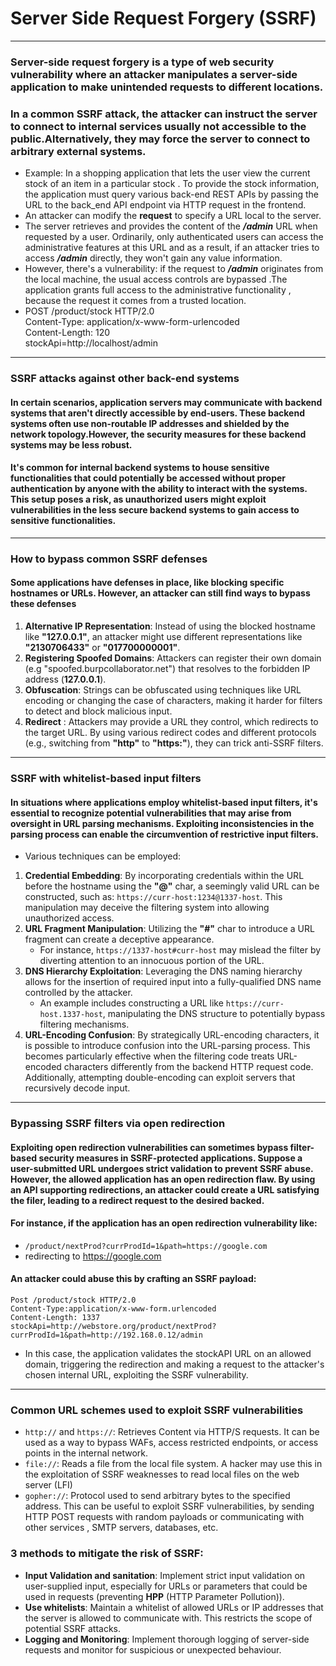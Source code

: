 # Server Side Request Forgery (SSRF)
***
### Server-side request forgery is a type of web security vulnerability where an attacker manipulates a server-side application to make unintended requests to different locations.
### In a common SSRF attack, the attacker can instruct the server to connect to internal services usually not accessible to the public.Alternatively, they may force the server to connect to arbitrary external systems.
* Example: In a shopping application that lets the user view the current stock of an item in a particular stock . To provide the stock information, the application must query various back-end REST APIs by passing the URL to the back_end API endpoint via HTTP request in the frontend.
* An attacker can modify the **request** to specify a URL local to the server.
* The server retrieves and provides the content of the ***/admin*** URL when requested by a user. Ordinarily, only authenticated users can access the administrative features at this URL and as a result, if an attacker tries to access ***/admin*** directly, they won't gain any value information.
* However, there's a vulnerability: if the request to ***/admin*** originates from the local machine, the usual access controls are bypassed .The application grants full access to the administrative functionality , because the request it comes from a trusted location.
* POST /product/stock HTTP/2.0 \
Content-Type: application/x-www-form-urlencoded \
Content-Length: 120 \
stockApi=http://localhost/admin
***
### SSRF attacks against other back-end systems
#### In certain scenarios, application servers may communicate with backend systems that aren't directly accessible by end-users. These backend systems often use non-routable IP addresses and shielded by the network topology.However, the security measures for these backend systems may be less robust.
#### It's common for internal backend systems to house sensitive functionalities that could potentially be accessed without proper authentication by anyone with the ability to interact with the systems. This setup poses a risk, as unauthorized users might exploit vulnerabilities in the less secure backend systems to gain access to sensitive functionalities.
***
### How to bypass common SSRF defenses
#### Some applications have defenses in place, like blocking specific hostnames or URLs. However, an attacker can still find ways to bypass these defenses
1. **Alternative IP Representation**: Instead of using the blocked hostname like **"127.0.0.1"**, an attacker might use different representations like **"2130706433"** or **"017700000001"**.
2. **Registering Spoofed Domains**: Attackers can register their own domain (e.g "spoofed.burpcollaborator.net") that resolves to the forbidden IP address (**127.0.0.1**).
3. **Obfuscation**: Strings can be obfuscated using techniques like URL encoding or changing the case of characters, making it harder for filters to detect and block malicious input.
4. **Redirect** : Attackers may provide a URL they control, which redirects to the target URL. By using various redirect codes and different protocols (e.g., switching from **"http"** to **"https:"**), they can trick anti-SSRF filters.
***
### SSRF with whitelist-based input filters
#### In situations where applications employ whitelist-based input filters, it's essential to recognize potential vulnerabilities that may arise from oversight in URL parsing mechanisms. Exploiting inconsistencies in the parsing process can enable the circumvention of restrictive input filters.
* Various techniques can be employed:
1. **Credential Embedding**: By incorporating credentials within the URL before the hostname using the **"@"** char, a seemingly valid URL can be constructed, such as: `https://curr-host:1234@1337-host`. This manipulation may deceive the filtering system into allowing unauthorized access.
2. **URL Fragment Manipulation**: Utilizing the **"#"** char to introduce a URL fragment can create a deceptive appearance.
   * For instance, `https://1337-host#curr-host` may mislead the filter by diverting attention to an innocuous portion of the URL.
3. **DNS Hierarchy Exploitation**: Leveraging the DNS naming hierarchy allows for the insertion of required input into a fully-qualified DNS name controlled by the attacker.
   * An example includes constructing a URL like `https://curr-host.1337-host`, manipulating the DNS structure to potentially bypass filtering mechanisms.
4. **URL-Encoding Confusion**: By strategically URL-encoding characters, it is possible to introduce confusion into the URL-parsing process. This becomes particularly effective when the filtering code treats URL-encoded characters differently from the backend HTTP request code. Additionally, attempting double-encoding can exploit servers that recursively decode input. 
***
### Bypassing SSRF filters via open redirection
#### Exploiting open redirection vulnerabilities can sometimes bypass filter-based security measures in SSRF-protected applications. Suppose a user-submitted URL undergoes strict validation to prevent SSRF abuse. However, the allowed application has an open redirection flaw. By using an API supporting redirections, an attacker could create a URL satisfying the filer, leading to a redirect request to the desired backed.
#### For instance, if the application has an open redirection vulnerability like:
* `/product/nextProd?currProdId=1&path=https://google.com`
* redirecting to https://google.com
#### An attacker could abuse this by crafting an SSRF payload:
`Post /product/stock HTTP/2.0 ` \
` Content-Type:application/x-www-form.urlencoded ` \
`Content-Length: 1337` \
`stockApi=http://webstore.org/product/nextProd?currProdId=1&path=http://192.168.0.12/admin`
* In this case, the application validates the stockAPI URL on an allowed domain, triggering the redirection and making a request to the attacker's chosen internal URL, exploiting the SSRF vulnerability.
***

### Common URL schemes used to exploit SSRF vulnerabilities
* `http://` and `https://`: Retrieves Content via HTTP/S requests. It can be used as a way to bypass WAFs, access restricted endpoints, or access points in the internal network.
* `file://`: Reads a file from the local file system. A hacker may use this in the exploitation of SSRF weaknesses to read local files on the web server (LFI)
* `gopher://`: Protocol used to send arbitrary bytes to the specified address. This can be useful to exploit SSRF vulnerabilities, by sending HTTP POST requests with random payloads or communicating with other services , SMTP servers, databases, etc.


### 3 methods to mitigate the risk of SSRF:
* **Input Validation and sanitation**: Implement strict input validation on user-supplied input, especially for URLs or parameters that could be used in requests (preventing **HPP** (HTTP Parameter Pollution)).
* **Use whitelists**: Maintain a whitelist of allowed URLs or IP addresses that the server is allowed to communicate with. This restricts the scope of potential SSRF attacks.
* **Logging and Monitoring**: Implement thorough logging of server-side requests and monitor for suspicious or unexpected behaviour.